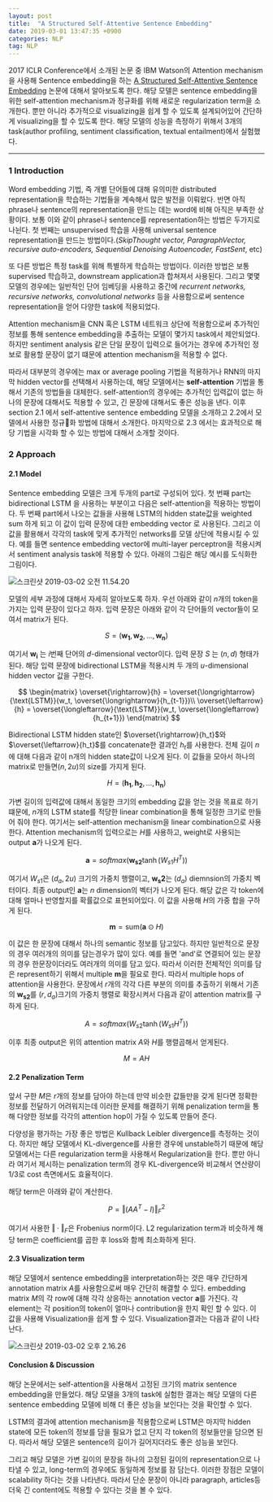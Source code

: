 ```yaml
---
layout: post
title:  "A Structured Self-Attentive Sentence Embedding"
date: 2019-03-01 13:47:35 +0900
categories: NLP
tag: NLP
---
```



2017 ICLR Conference에서 소개된 논문 중 IBM Watson의 Attention mechanism을 사용해 Sentence embedding을 하는 [A Structured Self-Attentive Sentence Embedding](https://arxiv.org/abs/1703.03130) 논문에 대해서 알아보도록 한다. 해당 모델은 sentence embedding을 위한 self-attention mechanism과 정규화를 위해 새로운 regularization term을 소개한다. 뿐만 아니라 추가적으로 visualizing을 쉽게 할 수 있도록 설계되어있어 간단하게 visualizing을 할 수 있도록 한다. 해당 모델의 성능을 측정하기 위해서 3개의 task(author profiling, sentiment classification, textual entailment)에서 실험했다.

***

### 1 Introduction

Word embedding 기법, 즉 개별 단어들에 대해 유의미한 distributed representation을 학습하는 기법들을 계속해서 많은 발전을 이뤄왔다. 반면 아직 phrase나 sentence의 representation을 만드는 데는 word에 비해 아직은 부족한 상황이다. 보통 이와 같이 phrase나 sentence를 representation하는 방법은 두가지로 나뉜다. 첫 번째는 unsupervised 학습을 사용해 universal sentence representation을 만드는 방법이다.(*SkipThought vector, ParagraphVector, recursive auto-encoders, Sequential Denoising Autoencoder, FastSent*, etc)

또 다른 방법은 특정 task를 위해 특별하게 학습하는 방법이다. 이러한 방법은 보통 supervised 학습하고, downstream application과 합쳐져서 사용된다. 그리고 몇몇 모델의 경우에는 일반적인 단어 임베딩을 사용하고 중간에 *recurrent networks, recursive networks, convolutional networks* 등을 사용함으로써 sentence representation을 얻어 다양한 task에 적용되었다.

Attention mechanism을 CNN 혹은 LSTM 네트워크 상단에 적용함으로써 추가적인 정보를 통해 sentence embedding을 추출하는 모델이 몇가지 task에서 제안되었다. 하지만 sentiment analysis 같은 단일 문장이 입력으로 들어가는 경우에 추가적인 정보로 활용할 문장이 없기 떄문에 attention mechanism을 적용할 수 없다.

따라서 대부분의 경우에는 max or average pooling 기법을 적용하거나 RNN의 마지막 hidden vector를 선택해서 사용하는데, 해당 모델에서는 **self-attention** 기법을 통해서 기존의 방법들을 대체한다. self-attention의 경우에는 추가적인 입력값이 없는 하나의 문장에 대해서도 적용할 수 있고, 긴 문장에 대해서도 좋은 성능을 낸다. 이후 section 2.1 에서 self-attentive sentence embedding 모델을 소개하고 2.2에서 모델에서 사용한 정규화 방법에 대해서 소개한다. 마지막으로 2.3 에서는 효과적으로 해당 기법을 시각화 할 수 있는 방법에 대해서 소개할 것이다.

### 2 Approach

#### 2.1 Model

Sentence embedding 모델은 크게 두개의 part로 구성되어 있다. 첫 번째 part는 bidirectional LSTM 을 사용하는 부분이고 다음은 self-attention을 적용하는 방법이다. 두 번째 part에서 나오는 값들을 사용해 LSTM의 hidden state값을 weighted sum 하게 되고 이 값이 입력 문장에 대한 embedding vector 로 사용된다. 그리고 이 값을 활용해서 각각의 task에 맞게 추가적인 networks를 모델 상단에 적용시킬 수 있다. 예를 들면 sentence embedding vector에 multi-layer perceptron을 적용시켜서 sentiment analysis task에 적용할 수 있다. 아래의 그림은 해당 예시를 도식화한 그림이다.

![스크린샷 2019-03-02 오전 11.54.20](https://i.imgur.com/Ao2kIqr.png)

모델의 세부 과정에 대해서 자세히 알아보도록 하자. 우선 아래와 같이 $n$개의 token을 가지는 입력 문장이 있다고 하자. 입력 문장은 아래와 같이 각 단어들의 vector들이 모여서 matrix가 된다.

$$
S = (\mathbf{w_1}, \mathbf{w_2}, ... ,\mathbf{w_n})
$$

여기서 $\mathbf{w_i}$ 는 $i$번째 단어의 $d$-dimensional vector이다. 입력 문장 $S$ 는 $(n,d)$ 형태가 된다. 해당 입력 문장에 bidirectional LSTM을 적용시켜 두 개의 $u$-dimensional hidden vector 값을 구한다.

$$
\begin{matrix}
\overset{\rightarrow}{h} = \overset{\longrightarrow}{\text{LSTM}}(w_t, \overset{\longrightarrow}{h_{t-1}})\\
\overset{\leftarrow}{h} = \overset{\longleftarrow}{\text{LSTM}}(w_t, \overset{\longleftarrow}{h_{t+1}})
\end{matrix}
$$

Bidirectional LSTM hidden state인 $\overset{\rightarrow}{h_t}$와 $\overset{\leftarrow}{h_t}$를 concatenate한 결과인 $h_t$를 사용한다. 전체 길이 $n$에 대해 다음과 같이 n개의 hidden state값이 나오게 된다. 이 값들을 모아서 하나의 matrix로 만들면$(n,2u)$의 size를 가지게 된다.

$$
H=(\mathbf{h_1},\mathbf{h_2},...,\mathbf{h_n})
$$

가변 길이의 입력값에 대해서 동일한 크기의 embedding 값을 얻는 것을 목표로 하기 떄문에, $n$개의 LSTM state를 적당한 linear combination을 통해 일정한 크기로 만들어 줘야 한다. 여기서는 self-attention mechanism을 linear combination으로 사용한다. Attention mechanism의 입력으로는 $H$를 사용하고, weight로 사용되는 output $\mathbf{a}$가 나오게 된다.

$$
\mathbf{a} =softmax(\mathbf{w_{s2}}\tanh(W_{s1}H^T))
$$

여기서 $W_{s1}$은 $(d_a, 2u)$ 크기의 가중치 행렬이고, $\mathbf{w_s2}$는 $(d_a)$ diemnsion의 가중치 벡터이다. 최종 output인 $\mathbf{a}$는 $n$ dimension의 벡터가 나오게 된다. 해당 값은 각 token에 대해 얼마나 반영할지를 확률값으로 표현되어있다. 이 값을 사용해 $H$의 가중 합을 구하게 된다.

$$
\mathbf{m} = \text{sum}(\mathbf{a}\odot H)
$$

이 값은 한 문장에 대해서 하나의 semantic 정보를 담고있다. 하지만 일반적으로 문장의 경우 여러개의 의미를 담는경우가 많이 있다. 예를 들면 'and'로 연결되어 있는 문장의 경우 한문장이더라도 여러개의 의미를 담고 있다. 따라서 이러한 전체적인 의미를 담은 represent하기 위해서 multiple $\mathbf{m}$을 필요로 한다. 따라서 multiple hops of attention을 사용한다. 문장에서 $r$개의 각각 다른 부분의 의미를 추출하기 위해서 기존의 $\mathbf{w_{s2}}$를 $(r,d_a)$크기의 가중치 행렬로 확장시켜서 다음과 같이 attention matrix를 구하게 된다.

$$
A = softmax(W_{s2}\tanh(W_{s1}H^T))
$$

이후 최종 output은 위의 attention matrix $A$와 $H$를 행렬곱해서 얻게된다.

$$
M = AH
$$


#### 2.2 Penalization Term

앞서 구한 $M$은 $r$개의 정보를 담아야 하는데 만약 비슷한 값들만을 갖게 된다면 정확한 정보를 전달하기 어려워지는데 이러한 문제를 해결하기 위해 penalization term을 통해 다양한 정보를 각각의 attention hop이 가질 수 있도록 만들어 준다.

다양성을 평가하는 가장 좋은 방법은 Kullback Leibler divergence를 측정하는 것이다. 하지만 해당 모델에서 KL-divergence를 사용한 경우에 unstable하기 때문에 해당 모델에서는 다른 regularization term을 사용해서 Regularization을 한다. 뿐만 아니라 여기서 제시하는 penalization term의 경우 KL-divergence와 비교해서 연산량이 1/3로 cost 측면에서도 효율적이다.

해당 term은 아래와 같이 계산한다.

$$
P = \Vert (AA^T-I)\Vert_F^2
$$

여기서 사용한 $\Vert\cdot\Vert_F$은 Frobenius norm이다. L2 regularization term과 비슷하게 해당 term은 coefficient를 곱한 후 loss와 함께 최소화하게 된다.


#### 2.3 Visualization term

해당 모델에서 sentence embedding을 interpretation하는 것은 매우 간단하게 annotation matrix $A$를 사용함으로써 매우 간단히 해결할 수 있다. embedding matrix $M$의 각 row에 대해 각각 상응하는 annotation vector $\mathbf{a}$를 가진다. 각 element는 각 position의 token이 얼마나 contribution을 한지 확인 할 수 있다. 이 값을 사용해 Visualization을 쉽게 할 수 있다. Visualization결과는 다음과 같이 나타난다.

![스크린샷 2019-03-02 오후 2.16.26](https://i.imgur.com/DSLl0cs.jpg)

#### Conclusion & Discussion

해당 논문에서는 self-attention을 사용해서 고정된 크기의 matrix sentence embedding을 만들었다. 해당 모델을 3개의 task에 실험한 결과는 해당 모델의 다른 sentence embedding 모델에 비해 더 좋은 성능을 보인다는 것을 확인할 수 있다.

LSTM의 결과에 attention mechanism을 적용함으로써 LSTM은 마지막 hidden state에 모든 token의 정보를 담을 필요가 없고 단지 각 token의 정보들만을 담으면 된다. 따라서 해당 모델은 sentence의 길이가 길어지더라도 좋은 성능을 보인다.

그리고 해당 모델은 가변 길이의 문장을 하나의 고정된 길이의 representation으로 나타낼 수 있고, long-term의 경우에도 동일하게 정보를 잠 담는다. 이러한 장점은 모델이 scalability 하다는 것을 나타낸다. 따라서 단순 문장이 아니라 paragraph, articles등 더욱 긴 content에도 적용할 수 있다는 것을 볼 수 있다.
